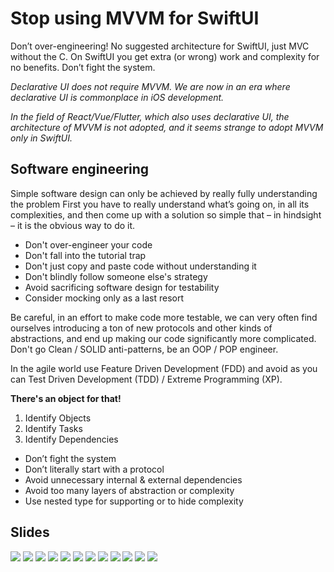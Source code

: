 # Stop using MVVM for SwiftUI

Don’t over-engineering! No suggested architecture for SwiftUI, just MVC without the C. On SwiftUI you get extra (or wrong) work and complexity for no benefits. Don’t fight the system.

*Declarative UI does not require MVVM. We are now in an era where declarative UI is commonplace in iOS development.*

*In the field of React/Vue/Flutter, which also uses declarative UI, the architecture of MVVM is not adopted, and it seems strange to adopt MVVM only in SwiftUI.*

## Software engineering

Simple software design can only be achieved by really fully understanding the problem First you have to really understand what’s going on, in all its complexities, and then come up with a solution so simple that – in hindsight – it is the obvious way to do it.

- Don't over-engineer your code
- Don't fall into the tutorial trap
- Don't just copy and paste code without understanding it
- Don't blindly follow someone else's strategy
- Avoid sacrificing software design for testability
- Consider mocking only as a last resort

Be careful, in an effort to make code more testable, we can very often find ourselves introducing a ton of new protocols and other kinds of abstractions, and end up making our code significantly more complicated. Don't go Clean / SOLID anti-patterns, be an OOP / POP engineer.

In the agile world use Feature Driven Development (FDD) and avoid as you can Test Driven Development (TDD) / Extreme Programming (XP). 

**There's an object for that!**

1. Identify Objects
2. Identify Tasks
3. Identify Dependencies

- Don’t fight the system
- Don’t literally start with a protocol
- Avoid unnecessary internal & external dependencies
- Avoid too many layers of abstraction or complexity
- Use nested type for supporting or to hide complexity

## Slides

![](https://raw.githubusercontent.com/garranhado/SwiftUIvsMVVM/main/SwiftUIvsMVVM.001.png)
![](https://raw.githubusercontent.com/garranhado/SwiftUIvsMVVM/main/SwiftUIvsMVVM.002.png)
![](https://raw.githubusercontent.com/garranhado/SwiftUIvsMVVM/main/SwiftUIvsMVVM.003.png)
![](https://raw.githubusercontent.com/garranhado/SwiftUIvsMVVM/main/SwiftUIvsMVVM.004.png)
![](https://raw.githubusercontent.com/garranhado/SwiftUIvsMVVM/main/SwiftUIvsMVVM.005.png)
![](https://raw.githubusercontent.com/garranhado/SwiftUIvsMVVM/main/SwiftUIvsMVVM.006.png)
![](https://raw.githubusercontent.com/garranhado/SwiftUIvsMVVM/main/SwiftUIvsMVVM.007.png)
![](https://raw.githubusercontent.com/garranhado/SwiftUIvsMVVM/main/SwiftUIvsMVVM.008.png)
![](https://raw.githubusercontent.com/garranhado/SwiftUIvsMVVM/main/SwiftUIvsMVVM.009.png)
![](https://raw.githubusercontent.com/garranhado/SwiftUIvsMVVM/main/SwiftUIvsMVVM.010.png)
![](https://raw.githubusercontent.com/garranhado/SwiftUIvsMVVM/main/SwiftUIvsMVVM.011.png)
![](https://raw.githubusercontent.com/garranhado/SwiftUIvsMVVM/main/SwiftUIvsMVVM.012.png)
